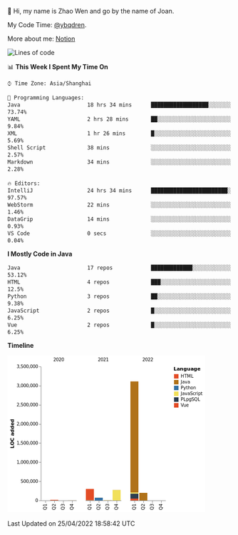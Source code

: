 :wave: Hi, my name is Zhao Wen and go by the name of Joan.

My Code Time: [@ybqdren](https://wakatime.com/@ybqdren).

More about me: [Notion](https://ybqdren.notion.site/ybqdren/Wen-Zhao-Java-03c1dd267cf5427c908cc5a01541717e)


<!--START_SECTION:waka-->
![Lines of code](https://img.shields.io/badge/From%20Hello%20World%20I%27ve%20Written-4%20Million%20lines%20of%20code-blue)

📊 **This Week I Spent My Time On** 

```text
⌚︎ Time Zone: Asia/Shanghai

💬 Programming Languages: 
Java                     18 hrs 34 mins      ██████████████████░░░░░░░   73.74% 
YAML                     2 hrs 28 mins       ██░░░░░░░░░░░░░░░░░░░░░░░   9.84% 
XML                      1 hr 26 mins        █░░░░░░░░░░░░░░░░░░░░░░░░   5.69% 
Shell Script             38 mins             ░░░░░░░░░░░░░░░░░░░░░░░░░   2.57% 
Markdown                 34 mins             ░░░░░░░░░░░░░░░░░░░░░░░░░   2.28%

🔥 Editors: 
IntelliJ                 24 hrs 34 mins      ████████████████████████░   97.57% 
WebStorm                 22 mins             ░░░░░░░░░░░░░░░░░░░░░░░░░   1.46% 
DataGrip                 14 mins             ░░░░░░░░░░░░░░░░░░░░░░░░░   0.93% 
VS Code                  0 secs              ░░░░░░░░░░░░░░░░░░░░░░░░░   0.04%

```

**I Mostly Code in Java** 

```text
Java                     17 repos            █████████████░░░░░░░░░░░░   53.12% 
HTML                     4 repos             ███░░░░░░░░░░░░░░░░░░░░░░   12.5% 
Python                   3 repos             ██░░░░░░░░░░░░░░░░░░░░░░░   9.38% 
JavaScript               2 repos             █░░░░░░░░░░░░░░░░░░░░░░░░   6.25% 
Vue                      2 repos             █░░░░░░░░░░░░░░░░░░░░░░░░   6.25%

```


**Timeline**

![Chart not found](https://raw.githubusercontent.com/ybqdren/ybqdren/main/charts/bar_graph.png) 


 Last Updated on 25/04/2022 18:58:42 UTC
<!--END_SECTION:waka-->


